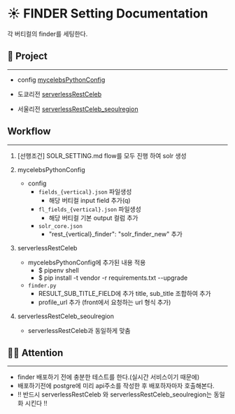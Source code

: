 # ☀️ FINDER Setting Documentation
각 버티컬의 finder를 세팅한다.


## 🚩 Project
---
- config
[mycelebsPythonConfig](http://devlab.celebtide.com:8081/dev/mycelebsPythonConfig)

- 도쿄리전
[serverlessRestCeleb](http://devlab.celebtide.com:8081/dev/serverlessRestCeleb)
- 서울리전
[serverlessRestCeleb_seoulregion](http://devlab.celebtide.com:8081/dev/serverlessRestCeleb_seoulregion)

## Workflow
---
1. [선행조건] SOLR_SETTING.md flow를 모두 진행 하여 solr 생성
2. mycelebsPythonConfig
    - config
        - `fields_{vertical}.json` 파일생성
            - 해당 버티컬 input field 추가(q)
        - `fl_fields_{vertical}.json` 파일생성
            - 해당 버티컬 기본 output 컬럼 추가
        - `solr_core.json`
            - "rest_{vertical}_finder": "solr_finder_new" 추가

3. serverlessRestCeleb
    - mycelebsPythonConfig에 추가된 내용 적용
        - $ pipenv shell
        - $ pip install -t vendor -r requirements.txt --upgrade
    - `finder.py`
        - RESULT_SUB_TITLE_FIELD에 추가 title, sub_title 조합하여 추가
        - profile_url 추가 (front에서 요청하는 url 형식 추가)

4. serverlessRestCeleb_seoulregion
    - serverlessRestCeleb과 동일하게 맞춤

## 🙅‍♀️ Attention
---
- finder 배포하기 전에 충분한 테스트를 한다.(실시간 서비스이기 때문에)
- 배포하기전에 postgre에 미리 api주소를 작성한 후 배포하자마자 호출해본다.
- !! 반드시 serverlessRestCeleb 와 serverlessRestCeleb_seoulregion는 동일화 시킨다 !!

